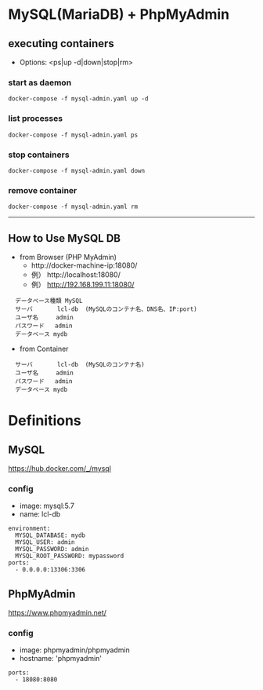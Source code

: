 # MySQL(MariaDB) + PhpMyAdmin

## executing containers
- Options: <ps|up -d|down|stop|rm>
### start as daemon
```
docker-compose -f mysql-admin.yaml up -d
```
### list processes
```
docker-compose -f mysql-admin.yaml ps
```
### stop containers
```
docker-compose -f mysql-admin.yaml down
```
### remove container
```
docker-compose -f mysql-admin.yaml rm
```
---
## How to Use MySQL DB
- from Browser (PHP MyAdmin)
  - http://docker-machine-ip:18080/
  - 例） http://localhost:18080/
  - 例） http://192.168.199.11:18080/
```
  データベース種類 MySQL
  サーバ       lcl-db  (MySQLのコンテナ名、DNS名、IP:port)
  ユーザ名     admin
  パスワード   admin
  データベース mydb
```
- from Container
```
  サーバ       lcl-db  (MySQLのコンテナ名)
  ユーザ名     admin
  パスワード   admin
  データベース mydb
```

# Definitions
## MySQL
https://hub.docker.com/_/mysql

### config
- image: mysql:5.7
- name: lcl-db
```
environment:
  MYSQL_DATABASE: mydb
  MYSQL_USER: admin
  MYSQL_PASSWORD: admin
  MYSQL_ROOT_PASSWORD: mypassword
ports:
  - 0.0.0.0:13306:3306
```
## PhpMyAdmin
https://www.phpmyadmin.net/

### config
- image: phpmyadmin/phpmyadmin
- hostname: 'phpmyadmin'
```
ports:
  - 18080:8080
```
